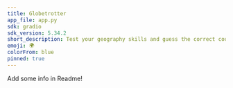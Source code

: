 ```yaml
---
title: Globetrotter
app_file: app.py
sdk: gradio
sdk_version: 5.34.2
short_description: Test your geography skills and guess the correct country.
emoji: 🌍
colorFrom: blue
pinned: true
---
```



Add some info in Readme! 